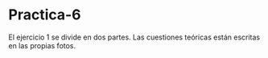 Practica-6
==========
El ejercicio 1 se divide en dos partes.
Las cuestiones teóricas están escritas en las propias fotos.

